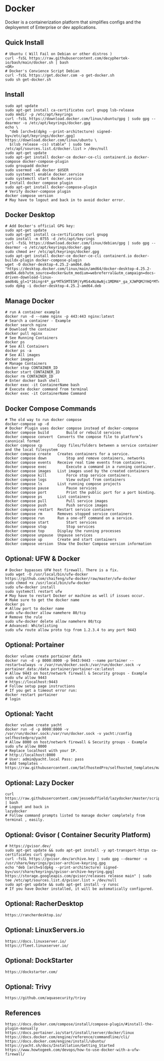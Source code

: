 Docker
=====

Docker is a containerization platform that simplifies configs and the deployemnt of 
Enterprise or dev applications. 

Quick Install
-------------

    # Ubuntu ( Will Fail on Debian or other distros )
    curl -fsSL https://raw.githubusercontent.com/decyphertek-io/bash/main/docker.sh | bash
    <OR>
    # Docker's Convience Script Debian
    curl -fsSL https://get.docker.com -o get-docker.sh
    sudo sh get-docker.sh

Install
-------

    sudo apt update
    sudo apt-get install ca-certificates curl gnupg lsb-release
    sudo mkdir -p /etc/apt/keyrings
    curl -fsSL https://download.docker.com/linux/ubuntu/gpg | sudo gpg --dearmor -o /etc/apt/keyrings/docker.gpg
    echo \
      "deb [arch=$(dpkg --print-architecture) signed-by=/etc/apt/keyrings/docker.gpg] https://download.docker.com/linux/ubuntu \
      $(lsb_release -cs) stable" | sudo tee /etc/apt/sources.list.d/docker.list > /dev/null
    sudo apt-get update
    sudo apt-get install docker-ce docker-ce-cli containerd.io docker-compose docker-compose-plugin
    sudo groupadd docker
    sudo usermod -aG docker $USER
    sudo systemctl enable docker.service
    sudo systemctl start docker.service
    # Install docker compose plugin
    sudo apt-get install docker-compose-plugin
    # Verify docker-compose plugin
    docker compose version
    # May have to logout and back in to avoid docker error.

Docker Desktop
---------------

    # Add Docker's official GPG key:
    sudo apt-get update
    sudo apt-get install ca-certificates curl gnupg
    sudo install -m 0755 -d /etc/apt/keyrings
    curl -fsSL https://download.docker.com/linux/debian/gpg | sudo gpg --dearmor -o /etc/apt/keyrings/docker.gpg
    sudo chmod a+r /etc/apt/keyrings/docker.gpg
    sudo apt-get install docker-ce docker-ce-cli containerd.io docker-buildx-plugin docker-compose-plugin
    wget -O docker-desktop-4.25.2-amd64.deb "https://desktop.docker.com/linux/main/amd64/docker-desktop-4.25.2-amd64.deb?utm_source=docker&utm_medium=webreferral&utm_campaign=docs-driven-download-linux-amd64&_gl=1*16ingr4*_ga*MTk5MTE5MjYyMS4xNzAwNjc1MDM4*_ga_XJWPQMJYHQ*MTcwMDY3NTAzOC4xLjEuMTcwMDY3NTIxNi42MC4wLjA."
    sudo dpkg -i docker-desktop-4.25.2-amd64.deb

Manage Docker
-------------

    # run A container example
    docker run -d --name nginx -p 443:443 nginx:latest
    # Search a container - Example
    docker search nginx
    # Download the container
    docker pull nginx
    # See Running Containers
    docker ps
    # See All Containers
    docker ps -a
    # See All images
    docker images
    # Manage Containers
    docker stop CONTAINER_ID
    docker start CONTAINER_ID
    docker rm CONTAINER_ID
    # Enter docker bash shell
    docker exec -it ContainerName bash
    # Execute docker command from terminal
    docker exec -it ContainerName Command

Docker Compose Commands
-----------------------

    # The old way to run docker compose 
    docker-compose up -d
    # Docker Plugin uses docker compose instead of docker-compose
    docker compose build 	    Build or rebuild services
    docker compose convert 	Converts the compose file to platform’s canonical format
    docker compose cp 	    Copy files/folders between a service container and the local filesystem
    docker compose create 	Creates containers for a service.
    docker compose down 	    Stop and remove containers, networks
    docker compose events 	Receive real time events from containers.
    docker compose exec 	    Execute a command in a running container.
    docker compose images 	List images used by the created containers
    docker compose kill 	    Force stop service containers.
    docker compose logs 	    View output from containers
    docker compose ls 	    List running compose projects
    docker compose pause 	    Pause services
    docker compose port 	    Print the public port for a port binding.
    docker compose ps 	    List containers
    docker compose pull 	    Pull service images
    docker compose push 	    Push service images
    docker compose restart 	Restart service containers
    docker compose rm 	    Removes stopped service containers
    docker compose run 	    Run a one-off command on a service.
    docker compose start 	    Start services
    docker compose stop 	    Stop services
    docker compose top 	    Display the running processes
    docker compose unpause 	Unpause services
    docker compose up 	    Create and start containers
    docker compose version 	Show the Docker Compose version information

Optional: UFW & Docker
----------------------

    # Docker bypasses UFW host firewall. There is a fix. 
    sudo wget -O /usr/local/bin/ufw-docker https://github.com/chaifeng/ufw-docker/raw/master/ufw-docker
    sudo chmod +x /usr/local/bin/ufw-docker
    sudo ufw-docker install
    sudo systemctl restart ufw
    # May have to restart Docker or machine as well if issues occur. 
    # Make sure to get the docker name
    docker ps
    # Allow port to docker name
    sudo ufw-docker allow namehere 80/tcp
    # Remove the rule
    sudo ufw-docker delete allow namehere 80/tcp
    # Advanced: Whitelisting
    sudo ufw route allow proto tcp from 1.2.3.4 to any port 9443

Optional: Portainer
-------------------

    docker volume create portainer_data
    docker run -d -p 8000:8000 -p 9443:9443 --name portainer --restart=always -v /var/run/docker.sock:/var/run/docker.sock -v portainer_data:/data portainer/portainer-ce:latest
    # Allow 9443 on host/network firewall & Security groups - Example
    sudo ufw allow 9443
    # https://localhost:9443
    # Follow setup page instructions
    # If you get a timeout error run:
    docker restart portainer
    # login

Optional: Yacht
---------------

    docker volume create yacht
    docker run -d -p 8000:8000 -v /var/run/docker.sock:/var/run/docker.sock -v yacht:/config selfhostedpro/yacht
    # Allow 8000 on host/network firewall & Security groups - Example
    sudo ufw allow 8000
    # Replace localhost with your IP.
    # http://localhost:8000
    # User: admin@yacht.local Pass: pass
    # Add templates - https://raw.githubusercontent.com/SelfhostedPro/selfhosted_templates/master/Template/yacht.json 

Optional: Lazy Docker
---------------------

    curl https://raw.githubusercontent.com/jesseduffield/lazydocker/master/scripts/install_update_linux.sh | bash
    # Logout and back in
    lazydocker
    # Follow command prompts listed to manage docker completely from terminal , easily. 

Optional: Gvisor ( Container Security Platform)
----------------

    # https://gvisor.dev/
    sudo apt-get update && sudo apt-get install -y apt-transport-https ca-certificates curl gnupg
    curl -fsSL https://gvisor.dev/archive.key | sudo gpg --dearmor -o /usr/share/keyrings/gvisor-archive-keyring.gpg
    echo "deb [arch=$(dpkg --print-architecture) signed-by=/usr/share/keyrings/gvisor-archive-keyring.gpg] https://storage.googleapis.com/gvisor/releases release main" | sudo tee /etc/apt/sources.list.d/gvisor.list > /dev/null
    sudo apt-get update && sudo apt-get install -y runsc
    # If you have Docker installed, it will be automatically configured.

Optional: RacherDesktop
-----------------------

    https://rancherdesktop.io/

Optional: LinuxServers.io
-------------------------

    https://docs.linuxserver.io/
    https://fleet.linuxserver.io/

Optional: DockStarter
---------------------

    https://dockstarter.com/


Optional: Trivy
---------------

    https://github.com/aquasecurity/trivy

References
----------

    https://docs.docker.com/compose/install/compose-plugin/#install-the-plugin-manually
    https://docs.portainer.io/start/install/server/docker/linux
    https://docs.docker.com/engine/reference/commandline/cli/
    https://docs.docker.com/engine/install/ubuntu/
    https://yacht.sh/docs/Installation/Getting_Started
    https://www.howtogeek.com/devops/how-to-use-docker-with-a-ufw-firewall/


